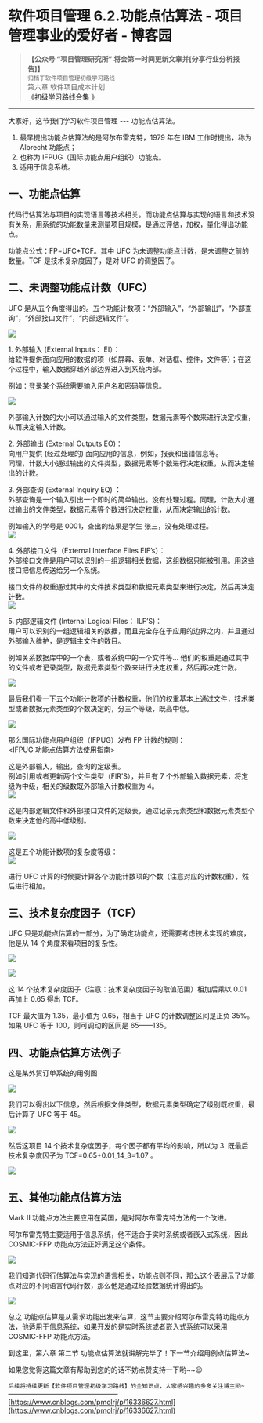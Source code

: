 # 软件项目管理 6.2.功能点估算法 - 项目管理事业的爱好者 - 博客园
> **【公众号 “项目管理研究所” 将会第一时间更新文章并\[分享行业分析报告]】**  
> `归档于软件项目管理初级学习路线`  
> 第六章 软件项目成本计划  
> [《初级学习路线合集 》](https://mp.weixin.qq.com/mp/appmsgalbum?__biz=MzkwMjM3NjI5MQ==&action=getalbum&album_id=2398183244304416771#wechat_redirect)

* * *

大家好，这节我们学习软件项目管理 --- 功能点估算法。

1.  最早提出功能点估算法的是阿尔布雷克特，1979 年在 IBM 工作时提出，称为 Albrecht 功能点；
2.  也称为 IFPUG（国际功能点用户组织）功能点。
3.  适用于信息系统。

## 一、功能点估算

代码行估算法与项目的实现语言等技术相关。而功能点估算与实现的语言和技术没有关系，用系统的功能数量来测量项目规模，是通过评估，加权，量化得出功能点。

功能点公式：FP=UFC\*TCF。其中 UFC 为未调整功能点计数，是未调整之前的数量。TCF 是技术复杂度因子，是对 UFC 的调整因子。

## 二、未调整功能点计数（UFC）

UFC 是从五个角度得出的。五个功能计数项：“外部输入”，“外部输出”，“外部查询”，“外部接口文件”，“内部逻辑文件”。

![](https://img2022.cnblogs.com/blog/1683514/202206/1683514-20220602093446814-1998771593.png)

1\. 外部输入 (External Inputs： EI）：  
给软件提供面向应用的数据的项（如屏幕、表单、对话框、控件，文件等）；在这个过程中，输入数据穿越外部边界进入到系统内部。

例如：登录某个系统需要输入用户名和密码等信息。

![](https://img2022.cnblogs.com/blog/1683514/202206/1683514-20220602093446864-534352501.png)

外部输入计数的大小可以通过输入的文件类型，数据元素等个数来进行决定权重，从而决定输入计数。

2\. 外部输出 (External Outputs EO)：  
向用户提供 (经过处理的) 面向应用的信息，例如，报表和出错信息等。  
同理，计数大小通过输出的文件类型，数据元素等个数进行决定权重，从而决定输出的计数。

3\. 外部查询 (External Inquiry EQ) ：  
外部查询是一个输入引出一个即时的简单输出。没有处理过程。同理，计数大小通过输出的文件类型，数据元素等个数进行决定权重，从而决定输出的计数。

例如输入的学号是 0001，查出的结果是学生 张三，没有处理过程。  
![](https://img2022.cnblogs.com/blog/1683514/202206/1683514-20220602093446867-1550009105.png)

4\. 外部接口文件（External Interface Files EIF’s）：  
外部接口文件是用户可以识别的一组逻辑相关数据，这组数据只能被引用。用这些接口把信息传送给另一个系统。

接口文件的权重通过其中的文件技术类型和数据元素类型来进行决定，然后再决定计数。  
![](https://img2022.cnblogs.com/blog/1683514/202206/1683514-20220602093446818-1985145759.png)

5\. 内部逻辑文件 (Internal Logical Files： ILF’S)：  
用户可以识别的一组逻辑相关的数据，而且完全存在于应用的边界之内，并且通过外部输入维护，是逻辑主文件的数目。

例如关系数据库中的一个表，或者系统中的一个文件等... 他们的权重是通过其中的文件或者记录类型，数据元素类型个数来进行决定权重，然后再决定计数。

![](https://img2022.cnblogs.com/blog/1683514/202206/1683514-20220602093446737-221524979.png)

最后我们看一下五个功能计数项的计数权重，他们的权重基本上通过文件，技术类型或者数据元素类型的个数决定的，分三个等级，既高中低。

![](https://img2022.cnblogs.com/blog/1683514/202206/1683514-20220602093446724-1210823162.png)

那么国际功能点用户组织（IFPUG）发布 FP 计数的规则：  
&lt;IFPUG 功能点估算方法使用指南>

这是外部输入，输出，查询的定级表。  
例如引用或者更新两个文件类型（FIR’S），并且有 7 个外部输入数据元素，将定级为中级，相关的级数既外部输入计数权重为 4。  
![](https://img2022.cnblogs.com/blog/1683514/202206/1683514-20220602093446712-626966496.png)

这是内部逻辑文件和外部接口文件的定级表，通过记录元素类型和数据元素类型个数来决定他的高中低级别。

![](https://img2022.cnblogs.com/blog/1683514/202206/1683514-20220602093446613-1049604689.png)

这是五个功能计数项的复杂度等级：  
![](https://img2022.cnblogs.com/blog/1683514/202206/1683514-20220602093446954-1622114872.png)

进行 UFC 计算的时候要计算各个功能计数项的个数（注意对应的计数权重），然后进行相加。

## 三、技术复杂度因子（TCF）

UFC 只是功能点估算的一部分，为了确定功能点，还需要考虑技术实现的难度，他是从 14 个角度来看项目的复杂性。

![](https://img2022.cnblogs.com/blog/1683514/202206/1683514-20220602093446906-1013397244.png)

![](https://img2022.cnblogs.com/blog/1683514/202206/1683514-20220602093446927-726426290.png)

这 14 个技术复杂度因子（注意：技术复杂度因子的取值范围）相加后乘以 0.01 再加上 0.65 得出 TCF。

TCF 最大值为 1.35，最小值为 0.65，相当于 UFC 的计数调整区间是正负 35%。如果 UFC 等于 100，则可调动的区间是 65——135。

## 四、功能点估算方法例子

这是某外贸订单系统的用例图

![](https://img2022.cnblogs.com/blog/1683514/202206/1683514-20220602093446628-489336310.png)

我们可以得出以下信息，然后根据文件类型，数据元素类型确定了级别既权重，最后计算了 UFC 等于 45。

![](https://img2022.cnblogs.com/blog/1683514/202206/1683514-20220602093446633-857313201.png)

然后这项目 14 个技术复杂度因子，每个因子都有平均的影响，所以为 3. 既最后技术复杂度因子为 TCF=0.65+0.01_14_3=1.07 。

![](https://img2022.cnblogs.com/blog/1683514/202206/1683514-20220602093446582-331337820.png)

## 五、其他功能点估算方法

Mark II 功能点方法主要应用在英国，是对阿尔布雷克特方法的一个改进。

阿尔布雷克特主要适用于信息系统，他不适合于实时系统或者嵌入式系统，因此 COSMIC-FFP 功能点方法正好满足这个条件。

![](https://img2022.cnblogs.com/blog/1683514/202206/1683514-20220602093446935-1058564145.png)

我们知道代码行估算法与实现的语言相关，功能点则不同，那么这个表展示了功能点对应的不同语言代码行数，那么他是通过经验数据统计得出的。

![](https://img2022.cnblogs.com/blog/1683514/202206/1683514-20220602093446735-969022466.png)

总之 功能点估算是从需求功能出发来估算，这节主要介绍阿尔布雷克特功能点方法，他适用于信息系统，如果开发的是实时系统或者嵌入式系统可以采用 COSMIC-FFP 功能点方法。

到这里，第六章 第二节 功能点估算法就讲解完毕了！下一节介绍用例点估算法~

如果您觉得这篇文章有帮助到您的的话不妨点赞支持一下哟\~~😉

`后续将持续更新【软件项目管理初级学习路线】的全知识点，大家感兴趣的多多关注博主哟~`  
———————————————— 
 [https://www.cnblogs.com/pmolrj/p/16336627.html](https://www.cnblogs.com/pmolrj/p/16336627.html)
